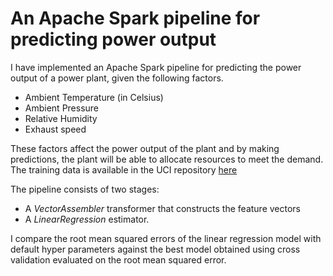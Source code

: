 # An Apache Spark pipeline for predicting power output

I have implemented an Apache Spark pipeline for predicting the power output of a power plant, given the following factors.

- Ambient Temperature (in Celsius)
- Ambient Pressure
- Relative Humidity
- Exhaust speed

These factors affect the power output of the plant and by making predictions, the plant will be able to allocate resources to meet the demand. The training data is available in the UCI repository [here](https://archive.ics.uci.edu/ml/datasets/Combined+Cycle+Power+Plant#)

The pipeline consists of two stages: 
- A *VectorAssembler* transformer that constructs the feature vectors 
- A *LinearRegression* estimator. 

I compare the root mean squared errors of the linear regression model with default hyper parameters against the best model obtained using cross validation evaluated on the root mean squared error.
